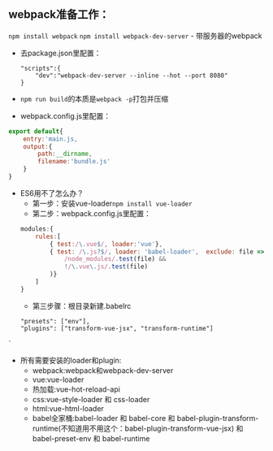 ## webpack准备工作：
`npm install webpack`
`npm install webpack-dev-server` - 带服务器的webpack
- 去package.json里配置：
    ```
    "scripts":{
        "dev":"webpack-dev-server --inline --hot --port 8080"
    }
    ```

- `npm run build`的本质是`webpack -p`打包并压缩

- webpack.config.js里配置：
```javascript
export default{
    entry:'main.js,
    output:{
        path:__dirname,
        filename:'bundle.js'
    }
}
```

- ES6用不了怎么办？
    - 第一步：安装vue-loader`npm install vue-loader`
    - 第二步：webpack.config.js里配置：
    ```javascript
    modules:{
        rules:[
            { test:/\.vue$/, loader:'vue'},
            { test: /\.js?$/, loader: 'babel-loader',  exclude: file => (
                /node_modules/.test(file) &&
                !/\.vue\.js/.test(file)
            )}
        ]
    }
    ```
    - 第三步骤：根目录新建.babelrc 
    ```
    "presets": ["env"],
    "plugins": ["transform-vue-jsx", "transform-runtime"]
    ```
`
- 所有需要安装的loader和plugin:
    - webpack:webpack和webpack-dev-server
    - vue:vue-loader
    - 热加载:vue-hot-reload-api
    - css:vue-style-loader 和 css-loader
    - html:vue-html-loader
    - babel全家桶:babel-loader 和 babel-core 和 babel-plugin-transform-runtime(不知道用不用这个：babel-plugin-transform-vue-jsx) 和 babel-preset-env 和 babel-runtime 

